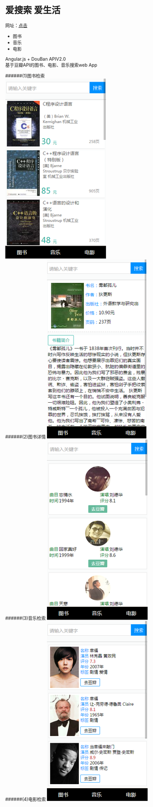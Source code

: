 爱搜索 爱生活
======  
网址：[点击](http://vczero.github.io/search/html/index.html#/)      
   
+ 图书
+ 音乐
+ 电影

Angular.js + DouBan APIV2.0       
基于豆瓣API的图书、电影、音乐搜索web App    

######(1)图书检索   
![book](./doc/1.png)      
######(2)图书详情
![deatil](./doc/3.png)         
######(3)音乐检索 
![music](./doc/2.png)    
######(4)电影检索
![movie](./doc/4.png)     
